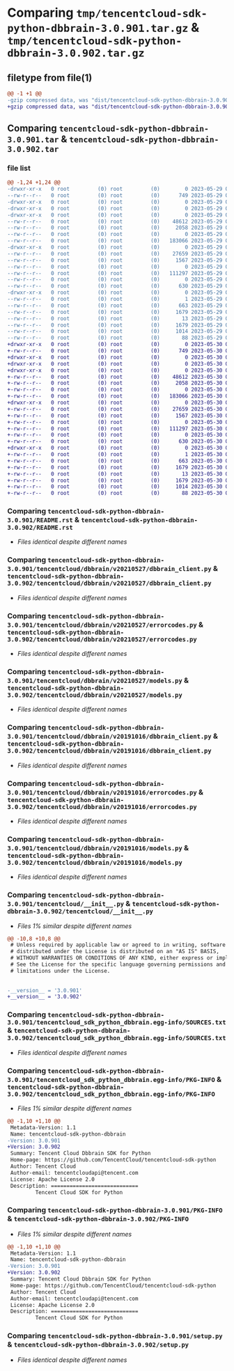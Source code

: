 # Comparing `tmp/tencentcloud-sdk-python-dbbrain-3.0.901.tar.gz` & `tmp/tencentcloud-sdk-python-dbbrain-3.0.902.tar.gz`

## filetype from file(1)

```diff
@@ -1 +1 @@
-gzip compressed data, was "dist/tencentcloud-sdk-python-dbbrain-3.0.901.tar", last modified: Mon May 29 02:25:35 2023, max compression
+gzip compressed data, was "dist/tencentcloud-sdk-python-dbbrain-3.0.902.tar", last modified: Tue May 30 00:21:21 2023, max compression
```

## Comparing `tencentcloud-sdk-python-dbbrain-3.0.901.tar` & `tencentcloud-sdk-python-dbbrain-3.0.902.tar`

### file list

```diff
@@ -1,24 +1,24 @@
-drwxr-xr-x   0 root         (0) root         (0)        0 2023-05-29 02:25:35.000000 tencentcloud-sdk-python-dbbrain-3.0.901/
--rw-r--r--   0 root         (0) root         (0)      749 2023-05-29 02:25:35.000000 tencentcloud-sdk-python-dbbrain-3.0.901/README.rst
-drwxr-xr-x   0 root         (0) root         (0)        0 2023-05-29 02:25:35.000000 tencentcloud-sdk-python-dbbrain-3.0.901/tencentcloud/
-drwxr-xr-x   0 root         (0) root         (0)        0 2023-05-29 02:25:35.000000 tencentcloud-sdk-python-dbbrain-3.0.901/tencentcloud/dbbrain/
-drwxr-xr-x   0 root         (0) root         (0)        0 2023-05-29 02:25:35.000000 tencentcloud-sdk-python-dbbrain-3.0.901/tencentcloud/dbbrain/v20210527/
--rw-r--r--   0 root         (0) root         (0)    48612 2023-05-29 02:25:35.000000 tencentcloud-sdk-python-dbbrain-3.0.901/tencentcloud/dbbrain/v20210527/dbbrain_client.py
--rw-r--r--   0 root         (0) root         (0)     2058 2023-05-29 02:25:35.000000 tencentcloud-sdk-python-dbbrain-3.0.901/tencentcloud/dbbrain/v20210527/errorcodes.py
--rw-r--r--   0 root         (0) root         (0)        0 2023-05-29 02:25:35.000000 tencentcloud-sdk-python-dbbrain-3.0.901/tencentcloud/dbbrain/v20210527/__init__.py
--rw-r--r--   0 root         (0) root         (0)   183066 2023-05-29 02:25:35.000000 tencentcloud-sdk-python-dbbrain-3.0.901/tencentcloud/dbbrain/v20210527/models.py
-drwxr-xr-x   0 root         (0) root         (0)        0 2023-05-29 02:25:35.000000 tencentcloud-sdk-python-dbbrain-3.0.901/tencentcloud/dbbrain/v20191016/
--rw-r--r--   0 root         (0) root         (0)    27659 2023-05-29 02:25:35.000000 tencentcloud-sdk-python-dbbrain-3.0.901/tencentcloud/dbbrain/v20191016/dbbrain_client.py
--rw-r--r--   0 root         (0) root         (0)     1567 2023-05-29 02:25:35.000000 tencentcloud-sdk-python-dbbrain-3.0.901/tencentcloud/dbbrain/v20191016/errorcodes.py
--rw-r--r--   0 root         (0) root         (0)        0 2023-05-29 02:25:35.000000 tencentcloud-sdk-python-dbbrain-3.0.901/tencentcloud/dbbrain/v20191016/__init__.py
--rw-r--r--   0 root         (0) root         (0)   111297 2023-05-29 02:25:35.000000 tencentcloud-sdk-python-dbbrain-3.0.901/tencentcloud/dbbrain/v20191016/models.py
--rw-r--r--   0 root         (0) root         (0)        0 2023-05-29 02:25:35.000000 tencentcloud-sdk-python-dbbrain-3.0.901/tencentcloud/dbbrain/__init__.py
--rw-r--r--   0 root         (0) root         (0)      630 2023-05-29 02:25:35.000000 tencentcloud-sdk-python-dbbrain-3.0.901/tencentcloud/__init__.py
-drwxr-xr-x   0 root         (0) root         (0)        0 2023-05-29 02:25:35.000000 tencentcloud-sdk-python-dbbrain-3.0.901/tencentcloud_sdk_python_dbbrain.egg-info/
--rw-r--r--   0 root         (0) root         (0)        1 2023-05-29 02:25:35.000000 tencentcloud-sdk-python-dbbrain-3.0.901/tencentcloud_sdk_python_dbbrain.egg-info/dependency_links.txt
--rw-r--r--   0 root         (0) root         (0)      663 2023-05-29 02:25:35.000000 tencentcloud-sdk-python-dbbrain-3.0.901/tencentcloud_sdk_python_dbbrain.egg-info/SOURCES.txt
--rw-r--r--   0 root         (0) root         (0)     1679 2023-05-29 02:25:35.000000 tencentcloud-sdk-python-dbbrain-3.0.901/tencentcloud_sdk_python_dbbrain.egg-info/PKG-INFO
--rw-r--r--   0 root         (0) root         (0)       13 2023-05-29 02:25:35.000000 tencentcloud-sdk-python-dbbrain-3.0.901/tencentcloud_sdk_python_dbbrain.egg-info/top_level.txt
--rw-r--r--   0 root         (0) root         (0)     1679 2023-05-29 02:25:35.000000 tencentcloud-sdk-python-dbbrain-3.0.901/PKG-INFO
--rw-r--r--   0 root         (0) root         (0)     1014 2023-05-29 02:25:35.000000 tencentcloud-sdk-python-dbbrain-3.0.901/setup.py
--rw-r--r--   0 root         (0) root         (0)       88 2023-05-29 02:25:35.000000 tencentcloud-sdk-python-dbbrain-3.0.901/setup.cfg
+drwxr-xr-x   0 root         (0) root         (0)        0 2023-05-30 00:21:21.000000 tencentcloud-sdk-python-dbbrain-3.0.902/
+-rw-r--r--   0 root         (0) root         (0)      749 2023-05-30 00:21:21.000000 tencentcloud-sdk-python-dbbrain-3.0.902/README.rst
+drwxr-xr-x   0 root         (0) root         (0)        0 2023-05-30 00:21:21.000000 tencentcloud-sdk-python-dbbrain-3.0.902/tencentcloud/
+drwxr-xr-x   0 root         (0) root         (0)        0 2023-05-30 00:21:21.000000 tencentcloud-sdk-python-dbbrain-3.0.902/tencentcloud/dbbrain/
+drwxr-xr-x   0 root         (0) root         (0)        0 2023-05-30 00:21:21.000000 tencentcloud-sdk-python-dbbrain-3.0.902/tencentcloud/dbbrain/v20210527/
+-rw-r--r--   0 root         (0) root         (0)    48612 2023-05-30 00:21:21.000000 tencentcloud-sdk-python-dbbrain-3.0.902/tencentcloud/dbbrain/v20210527/dbbrain_client.py
+-rw-r--r--   0 root         (0) root         (0)     2058 2023-05-30 00:21:21.000000 tencentcloud-sdk-python-dbbrain-3.0.902/tencentcloud/dbbrain/v20210527/errorcodes.py
+-rw-r--r--   0 root         (0) root         (0)        0 2023-05-30 00:21:21.000000 tencentcloud-sdk-python-dbbrain-3.0.902/tencentcloud/dbbrain/v20210527/__init__.py
+-rw-r--r--   0 root         (0) root         (0)   183066 2023-05-30 00:21:21.000000 tencentcloud-sdk-python-dbbrain-3.0.902/tencentcloud/dbbrain/v20210527/models.py
+drwxr-xr-x   0 root         (0) root         (0)        0 2023-05-30 00:21:21.000000 tencentcloud-sdk-python-dbbrain-3.0.902/tencentcloud/dbbrain/v20191016/
+-rw-r--r--   0 root         (0) root         (0)    27659 2023-05-30 00:21:21.000000 tencentcloud-sdk-python-dbbrain-3.0.902/tencentcloud/dbbrain/v20191016/dbbrain_client.py
+-rw-r--r--   0 root         (0) root         (0)     1567 2023-05-30 00:21:21.000000 tencentcloud-sdk-python-dbbrain-3.0.902/tencentcloud/dbbrain/v20191016/errorcodes.py
+-rw-r--r--   0 root         (0) root         (0)        0 2023-05-30 00:21:21.000000 tencentcloud-sdk-python-dbbrain-3.0.902/tencentcloud/dbbrain/v20191016/__init__.py
+-rw-r--r--   0 root         (0) root         (0)   111297 2023-05-30 00:21:21.000000 tencentcloud-sdk-python-dbbrain-3.0.902/tencentcloud/dbbrain/v20191016/models.py
+-rw-r--r--   0 root         (0) root         (0)        0 2023-05-30 00:21:21.000000 tencentcloud-sdk-python-dbbrain-3.0.902/tencentcloud/dbbrain/__init__.py
+-rw-r--r--   0 root         (0) root         (0)      630 2023-05-30 00:21:21.000000 tencentcloud-sdk-python-dbbrain-3.0.902/tencentcloud/__init__.py
+drwxr-xr-x   0 root         (0) root         (0)        0 2023-05-30 00:21:21.000000 tencentcloud-sdk-python-dbbrain-3.0.902/tencentcloud_sdk_python_dbbrain.egg-info/
+-rw-r--r--   0 root         (0) root         (0)        1 2023-05-30 00:21:21.000000 tencentcloud-sdk-python-dbbrain-3.0.902/tencentcloud_sdk_python_dbbrain.egg-info/dependency_links.txt
+-rw-r--r--   0 root         (0) root         (0)      663 2023-05-30 00:21:21.000000 tencentcloud-sdk-python-dbbrain-3.0.902/tencentcloud_sdk_python_dbbrain.egg-info/SOURCES.txt
+-rw-r--r--   0 root         (0) root         (0)     1679 2023-05-30 00:21:21.000000 tencentcloud-sdk-python-dbbrain-3.0.902/tencentcloud_sdk_python_dbbrain.egg-info/PKG-INFO
+-rw-r--r--   0 root         (0) root         (0)       13 2023-05-30 00:21:21.000000 tencentcloud-sdk-python-dbbrain-3.0.902/tencentcloud_sdk_python_dbbrain.egg-info/top_level.txt
+-rw-r--r--   0 root         (0) root         (0)     1679 2023-05-30 00:21:21.000000 tencentcloud-sdk-python-dbbrain-3.0.902/PKG-INFO
+-rw-r--r--   0 root         (0) root         (0)     1014 2023-05-30 00:21:21.000000 tencentcloud-sdk-python-dbbrain-3.0.902/setup.py
+-rw-r--r--   0 root         (0) root         (0)       88 2023-05-30 00:21:21.000000 tencentcloud-sdk-python-dbbrain-3.0.902/setup.cfg
```

### Comparing `tencentcloud-sdk-python-dbbrain-3.0.901/README.rst` & `tencentcloud-sdk-python-dbbrain-3.0.902/README.rst`

 * *Files identical despite different names*

### Comparing `tencentcloud-sdk-python-dbbrain-3.0.901/tencentcloud/dbbrain/v20210527/dbbrain_client.py` & `tencentcloud-sdk-python-dbbrain-3.0.902/tencentcloud/dbbrain/v20210527/dbbrain_client.py`

 * *Files identical despite different names*

### Comparing `tencentcloud-sdk-python-dbbrain-3.0.901/tencentcloud/dbbrain/v20210527/errorcodes.py` & `tencentcloud-sdk-python-dbbrain-3.0.902/tencentcloud/dbbrain/v20210527/errorcodes.py`

 * *Files identical despite different names*

### Comparing `tencentcloud-sdk-python-dbbrain-3.0.901/tencentcloud/dbbrain/v20210527/models.py` & `tencentcloud-sdk-python-dbbrain-3.0.902/tencentcloud/dbbrain/v20210527/models.py`

 * *Files identical despite different names*

### Comparing `tencentcloud-sdk-python-dbbrain-3.0.901/tencentcloud/dbbrain/v20191016/dbbrain_client.py` & `tencentcloud-sdk-python-dbbrain-3.0.902/tencentcloud/dbbrain/v20191016/dbbrain_client.py`

 * *Files identical despite different names*

### Comparing `tencentcloud-sdk-python-dbbrain-3.0.901/tencentcloud/dbbrain/v20191016/errorcodes.py` & `tencentcloud-sdk-python-dbbrain-3.0.902/tencentcloud/dbbrain/v20191016/errorcodes.py`

 * *Files identical despite different names*

### Comparing `tencentcloud-sdk-python-dbbrain-3.0.901/tencentcloud/dbbrain/v20191016/models.py` & `tencentcloud-sdk-python-dbbrain-3.0.902/tencentcloud/dbbrain/v20191016/models.py`

 * *Files identical despite different names*

### Comparing `tencentcloud-sdk-python-dbbrain-3.0.901/tencentcloud/__init__.py` & `tencentcloud-sdk-python-dbbrain-3.0.902/tencentcloud/__init__.py`

 * *Files 1% similar despite different names*

```diff
@@ -10,8 +10,8 @@
 # Unless required by applicable law or agreed to in writing, software
 # distributed under the License is distributed on an "AS IS" BASIS,
 # WITHOUT WARRANTIES OR CONDITIONS OF ANY KIND, either express or implied.
 # See the License for the specific language governing permissions and
 # limitations under the License.
 
 
-__version__ = '3.0.901'
+__version__ = '3.0.902'
```

### Comparing `tencentcloud-sdk-python-dbbrain-3.0.901/tencentcloud_sdk_python_dbbrain.egg-info/SOURCES.txt` & `tencentcloud-sdk-python-dbbrain-3.0.902/tencentcloud_sdk_python_dbbrain.egg-info/SOURCES.txt`

 * *Files identical despite different names*

### Comparing `tencentcloud-sdk-python-dbbrain-3.0.901/tencentcloud_sdk_python_dbbrain.egg-info/PKG-INFO` & `tencentcloud-sdk-python-dbbrain-3.0.902/tencentcloud_sdk_python_dbbrain.egg-info/PKG-INFO`

 * *Files 1% similar despite different names*

```diff
@@ -1,10 +1,10 @@
 Metadata-Version: 1.1
 Name: tencentcloud-sdk-python-dbbrain
-Version: 3.0.901
+Version: 3.0.902
 Summary: Tencent Cloud Dbbrain SDK for Python
 Home-page: https://github.com/TencentCloud/tencentcloud-sdk-python
 Author: Tencent Cloud
 Author-email: tencentcloudapi@tencent.com
 License: Apache License 2.0
 Description: ============================
         Tencent Cloud SDK for Python
```

### Comparing `tencentcloud-sdk-python-dbbrain-3.0.901/PKG-INFO` & `tencentcloud-sdk-python-dbbrain-3.0.902/PKG-INFO`

 * *Files 1% similar despite different names*

```diff
@@ -1,10 +1,10 @@
 Metadata-Version: 1.1
 Name: tencentcloud-sdk-python-dbbrain
-Version: 3.0.901
+Version: 3.0.902
 Summary: Tencent Cloud Dbbrain SDK for Python
 Home-page: https://github.com/TencentCloud/tencentcloud-sdk-python
 Author: Tencent Cloud
 Author-email: tencentcloudapi@tencent.com
 License: Apache License 2.0
 Description: ============================
         Tencent Cloud SDK for Python
```

### Comparing `tencentcloud-sdk-python-dbbrain-3.0.901/setup.py` & `tencentcloud-sdk-python-dbbrain-3.0.902/setup.py`

 * *Files identical despite different names*


